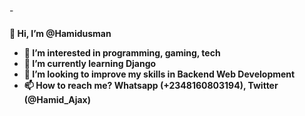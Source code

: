 -<h4> 👋 Hi, I’m @Hamidusman
- 👀 I’m interested in programming, gaming, tech
- 🌱 I’m currently learning Django
- 💞️ I’m looking to improve my skills in Backend Web Development
- 📫 How to reach me? Whatsapp (+2348160803194), Twitter (@Hamid_Ajax)
</h4>
<!---
Hamidusman/Hamidusman is a ✨ special ✨ repository because its `README.md` (this file) appears on your GitHub profile.
You can click the Preview link to take a look at your changes.
--->
